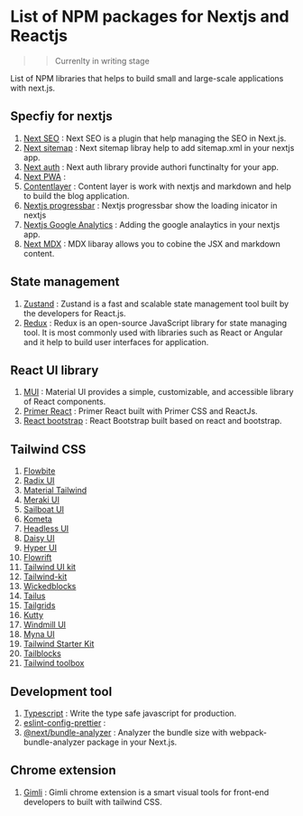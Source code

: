 # List of NPM packages for Nextjs and Reactjs

>>  Currenlty in writing stage


List of NPM libraries that helps to build small and large-scale applications with next.js.


##  Specfiy for nextjs

1.  [Next SEO](https://www.npmjs.com/package/next-seo) : Next SEO is a plugin that help managing the SEO in Next.js.
2.  [Next sitemap](https://www.npmjs.com/package/next-sitemap) : Next sitemap libray help to add sitemap.xml in your nextjs app.
3.  [Next auth](https://www.npmjs.com/package/next-auth) : Next auth library provide authori functinalty for your app.
4.  [Next PWA](https://www.npmjs.com/package/next-pwa) : 
5.  [Contentlayer](https://www.npmjs.com/package/contentlayer) : Content layer is work with nextjs and markdown and help to build the blog application.
6.  [Nextjs progressbar](https://www.npmjs.com/package/nextjs-progressbar) : Nextjs progressbar show the loading inicator in nextjs
7.  [Nextjs Google Analytics](https://www.npmjs.com/package/nextjs-google-analytics) : Adding the google analaytics in your nextjs app.
8.  [Next MDX](https://www.npmjs.com/package/@next/mdx) : MDX libaray allows you to cobine the JSX and markdown content.

## State management

1.  [Zustand](https://github.com/pmndrs/zustand) : Zustand is a fast and scalable state management tool built by the developers for React.js.
2.  [Redux](https://redux.js.org/) : Redux is an open-source JavaScript library for state managing tool. It is most commonly used with libraries such as React or Angular and it help to build user interfaces for application.


## React UI library

1.  [MUI](https://mui.com/) : Material UI provides a simple, customizable, and accessible library of React components. 
2.  [Primer React](https://primer.style/react/) : Primer React built with Primer CSS and ReactJs. 
3.  [React bootstrap](https://react-bootstrap.github.io/) : React Bootstrap built based on react and bootstrap.

## Tailwind CSS

1.  [Flowbite](https://flowbite.com/)
2.  [Radix UI](https://www.radix-ui.com/)
3.  [Material Tailwind](https://www.material-tailwind.com/)
4.  [Meraki UI](https://merakiui.com/)
5.  [Sailboat UI](https://sailboatui.com/)
6.  [Kometa](https://kitwind.io/products/kometa/)
7.  [Headless UI](https://headlessui.com/)
8.  [Daisy UI](https://daisyui.com/)
9.  [Hyper UI](https://www.hyperui.dev/)
10. [Flowrift](https://flowrift.com/c/banner)
11. [Tailwind UI kit](https://tailwinduikit.com/)
12. [Tailwind-kit](https://www.tailwind-kit.com/)
13. [Wickedblocks](https://wickedblocks.dev/)
14. [Tailus](https://tailus.io/)
15. [Tailgrids](https://tailgrids.com/)
16. [Kutty](https://kutty.netlify.app/)
17. [Windmill UI](https://windmillui.com/)
18. [Myna UI](https://mynaui.com/)
19. [Tailwind Starter Kit](https://www.creative-tim.com/learning-lab/tailwind-starter-kit/presentation)
20. [Tailblocks](https://tailblocks.cc/)
21. [Tailwind toolbox](https://www.tailwindtoolbox.com/)

## Development tool
1. [Typescript](https://www.typescriptlang.org/) : Write the type safe javascript for production.  
2. [eslint-config-prettier](https://github.com/prettier/eslint-config-prettier) : 
3. [@next/bundle-analyzer](https://www.npmjs.com/package/@next/bundle-analyzer) : Analyzer the bundle size with webpack-bundle-analyzer package in your Next.js.



## Chrome extension
1. [Gimli](https://gimli.app/) : Gimli chrome extension is a smart visual tools for front-end developers to built with tailwind CSS.